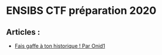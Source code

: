 # ENSIBS CTF préparation 2020

## Articles :
- [Fais gaffe à ton historique ! Par Onid1](./05-08-2020%20-%20Onid1.md)
